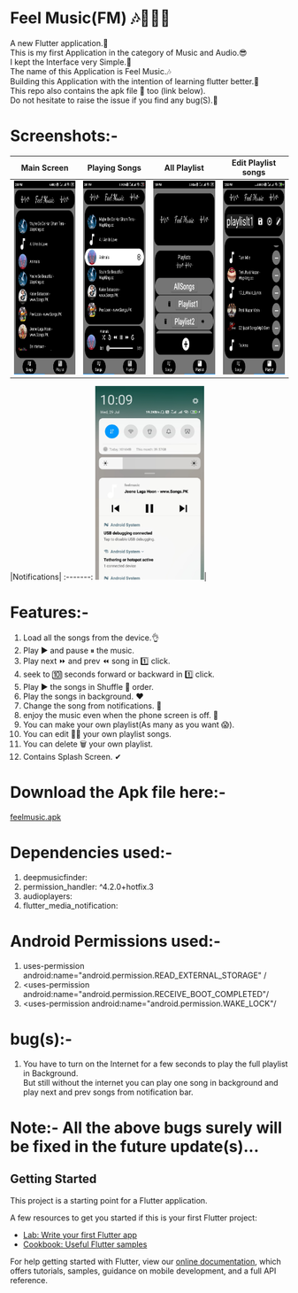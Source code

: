 # Feel Music(FM) 🎶🎵🎼🎹

A new Flutter application.👤<br/>
This is my first Application in the category of Music and Audio.😎<br/>
I kept the Interface very Simple.🙂<br/>
The name of this Application is Feel Music.🎶<br/>
Building this Application with the intention of learning flutter better.🚴<br/>
This repo also contains the apk file 📱 too (link below).<br/>
Do not hesitate to raise the issue if you find any bug(S).🤞<br/>

# Screenshots:-
|Main Screen|Playing Songs|All Playlist|Edit Playlist songs|
:-------:|:-------:|:-------:|:-----:
<img src="https://github.com/Tushargupta9800/flutter_music_player/blob/master/Screenshots/Screenshot1.jpg" height="350em" />|<img src="https://github.com/Tushargupta9800/flutter_music_player/blob/master/Screenshots/Screenshot5.jpeg" height="350em" />|<img src="https://github.com/Tushargupta9800/flutter_music_player/blob/master/Screenshots/Screenshot3.jpg" height="350em" />|<img src="https://github.com/Tushargupta9800/flutter_music_player/blob/master/Screenshots/Screenshot4.jpg" height="350em" />|

|Notifications|
:-------:
<img src="https://github.com/Tushargupta9800/flutter_music_player/blob/master/Screenshots/Screenshot6.jpg" height="350em" />|

# Features:-
1) Load all the songs from the device.👌
2) Play ▶ and pause ⏸ the music.
3) Play next ⏩ and prev ⏪ song in 1️⃣ click.
4) seek to 🔟 seconds forward or backward in 1️⃣ click.
5) Play ▶ the songs in Shuffle 🔀 order.
6) Play the songs in background. ❤
7) Change the song from notifications. 🙊
8) enjoy the music even when the phone screen is off. 🙈
9) You can make your own playlist(As many as you want 😱).
10) You can edit 🐱‍🏍 your own playlist songs.
11) You can delete 🗑 your own playlist.
12) Contains Splash Screen. ✔

# Download the Apk file here:-

[feelmusic.apk](https://github.com/Tushargupta9800/flutter_music_player/blob/master/feelmusic.apk)

# Dependencies used:-
1) deepmusicfinder:
2) permission_handler: ^4.2.0+hotfix.3
3) audioplayers:
4) flutter_media_notification:

# Android Permissions used:-
1) uses-permission android:name="android.permission.READ_EXTERNAL_STORAGE" /
2) <uses-permission android:name="android.permission.RECEIVE_BOOT_COMPLETED"/
3) <uses-permission android:name="android.permission.WAKE_LOCK"/

# bug(s):-
1) You have to turn on the Internet for a few seconds to play the full playlist in Background. <br/>   But still without the internet you can play one song in background and play next and prev songs from notification bar.

# Note:- All the above bugs surely will be fixed in the future update(s)...

## Getting Started

This project is a starting point for a Flutter application.

A few resources to get you started if this is your first Flutter project:

- [Lab: Write your first Flutter app](https://flutter.dev/docs/get-started/codelab)
- [Cookbook: Useful Flutter samples](https://flutter.dev/docs/cookbook)

For help getting started with Flutter, view our
[online documentation](https://flutter.dev/docs), which offers tutorials,
samples, guidance on mobile development, and a full API reference.
